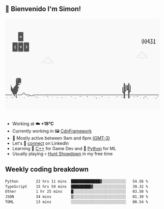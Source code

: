 <h2>👋 <b>Bienvenido I'm Simon!&nbsp;</b></h2>

<section>
  <img src="./static/banner.gif" height=300 width=1000>
</section>

<br>

<ul>
  <li>
		<!--START_SECTION:weather-->
		Working at <b>☁️   +18°C</b>
		<!--END_SECTION:weather-->
  </li>
  <li>
    Currently working in 🖼️&nbsp;<a href=https://github.com/snapverse/cdn-framework target=_blank>CdnFramework</a>
  </li>
  <li>
    🚩 Mostly active between 9am and 6pm <a href=https://onlinealarmkur.com/world/es target=_blank>(GMT-3)</a>
  </li>
  <li>
    Let's 🔗&nbsp;<a href=https://www.linkedin.com/in/itssimmons target=_blank>connect</a> on LinkedIn
  </li>
  <li>
    Learning 👴&nbsp;<a href=https://images3.memedroid.com/images/UPLOADED755/65f2bce6734f6.webp target=_blank>C++</a> for Game Dev and 🐍&nbsp;<a href=https://qph.cf2.quoracdn.net/main-qimg-4472b6229cb75bf66ab531f3ebd4f975-lq target=_blank>Python</a> for ML
  </li>
  <li>
    Usually playing 💀&nbsp;<a href=https://www.huntshowdown.com target=_blank>Hunt Showdown</a> in my free time
  </li>
</ul>

<h2><b>Weekly coding breakdown </b></h2>

<!--START_SECTION:waka-->

```txt
Python        22 hrs 11 mins  █████████████▓░░░░░░░░░░░   54.56 %
TypeScript    15 hrs 59 mins  █████████▓░░░░░░░░░░░░░░░   39.32 %
Other         1 hr 25 mins    █░░░░░░░░░░░░░░░░░░░░░░░░   03.50 %
JSON          34 mins         ▒░░░░░░░░░░░░░░░░░░░░░░░░   01.39 %
TOML          13 mins         ░░░░░░░░░░░░░░░░░░░░░░░░░   00.54 %
```

<!--END_SECTION:waka-->
